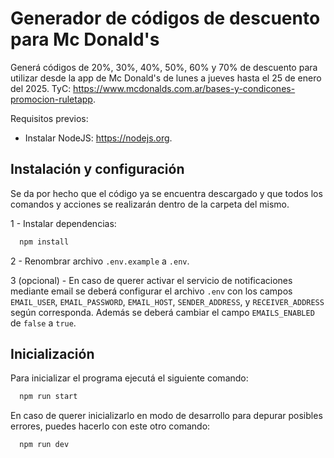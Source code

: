 # Generador de códigos de descuento para Mc Donald's

Generá códigos de 20%, 30%, 40%, 50%, 60% y 70% de descuento para utilizar desde la app de Mc Donald's de lunes a jueves hasta el 25 de enero del 2025. TyC: https://www.mcdonalds.com.ar/bases-y-condicones-promocion-ruletapp.

Requisitos previos:

- Instalar NodeJS: https://nodejs.org.

## Instalación y configuración

Se da por hecho que el código ya se encuentra descargado y que todos los comandos y acciones se realizarán dentro de la carpeta del mismo.

1 - Instalar dependencias:

```bash
  npm install
```

2 - Renombrar archivo `.env.example` a `.env`.

3 (opcional) - En caso de querer activar el servicio de notificaciones mediante email se deberá configurar el archivo `.env` con los campos `EMAIL_USER`, `EMAIL_PASSWORD`, `EMAIL_HOST`, `SENDER_ADDRESS`, y `RECEIVER_ADDRESS` según corresponda. Además se deberá cambiar el campo `EMAILS_ENABLED` de `false` a `true`.

## Inicialización

Para inicializar el programa ejecutá el siguiente comando:

```bash
  npm run start
```

En caso de querer inicializarlo en modo de desarrollo para depurar posibles errores, puedes hacerlo con este otro comando:

```bash
  npm run dev
```
